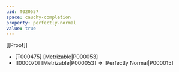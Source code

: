 ```yaml
---
uid: T020557
space: cauchy-completion
property: perfectly-normal
value: true
---
```

[[Proof]]

* [T000475] [Metrizable|P000053]
* [I000070] [Metrizable|P000053] => [Perfectly Normal|P000015]

